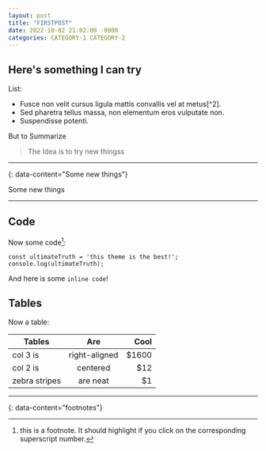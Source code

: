 ```yaml
---
layout: post
title: "FIRSTPOST"
date: 2022-10-02 21:02:00 -0000
categories: CATEGORY-1 CATEGORY-2
---
```



## Here's something I can try

List:

- Fusce non velit cursus ligula mattis convallis vel at metus[^2].
- Sed pharetra tellus massa, non elementum eros vulputate non.
- Suspendisse potenti.

But to Summarize

> The Idea is to try new thingss

---
{: data-content="Some new things"}

Some new things

---

## Code

Now some code[^1]:

```
const ultimateTruth = 'this theme is the best!';
console.log(ultimateTruth);
```

And here is some `inline code`!

## Tables

Now a table:

| Tables        | Are           | Cool  |
| ------------- |:-------------:| -----:|
| col 3 is      | right-aligned | $1600 |
| col 2 is      | centered      |   $12 |
| zebra stripes | are neat      |    $1 |


---
{: data-content="footnotes"}

[^1]: this is a footnote. It should highlight if you click on the corresponding superscript number.
